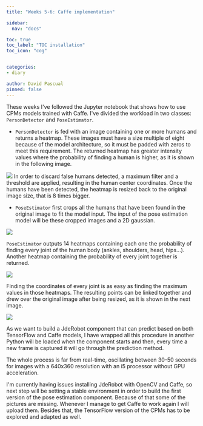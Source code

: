 ```yaml
---
title: "Weeks 5-6: Caffe implementation"

sidebar:
  nav: "docs"

toc: true
toc_label: "TOC installation"
toc_icon: "cog"


categories:
- diary

author: David Pascual
pinned: false
---
```


These weeks I've followed the Jupyter notebook that shows how to use CPMs models trained with Caffe. I've divided the workload in two classes: ```PersonDetector``` and ```PoseEstimator```. 
- ```PersonDetector``` is fed with an image containing one or more humans and returns a heatmap. These images must have a size multiple of eight because of the model architecture, so it must be padded with zeros to meet this requirement. The returned heatmap has greater intensity values where the probability of finding a human is higher, as it is shown in the following image.

![](]http://jderobot.org/store/dpascual/uploads/images/tfm/nadal_person.png)
In order to discard false humans detected, a maximum filter and a threshold are applied, resulting in the human center coordinates. Once the humans have been detected, the heatmap is resized back to the original image size, that is 8 times bigger.

- ```PoseEstimator``` first crops all the humans that have been found in the original image to fit the model input. The input of the pose estimation model will be these cropped images and a 2D gaussian.

![](http://jderobot.org/store/dpascual/uploads/images/tfm/person_cropped.png)

```PoseEstimator``` outputs 14 heatmaps containing each one the probability of finding every joint of the human body (ankles, shoulders, head, hips...). Another heatmap containing the probability of every joint together is returned. 

![](http://jderobot.org/store/dpascual/uploads/images/tfm/nadal_pose_1.png)

Finding the coordinates of every joint is as easy as finding the maximum values in those heatmaps. The resulting points can be linked together and drew over the original image after being resized, as it is shown in the next image.

![](http://jderobot.org/store/dpascual/uploads/images/tfm/limbs.png)

As we want to build a JdeRobot component that can predict based on both TensorFlow and Caffe models, I have wrapped all this procedure in another Python will be loaded when the component starts and then, every time a new frame is captured it will go through the prediction method.

The whole process is far from real-time, oscillating between 30-50 seconds for images with a 640x360 resolution with an i5 processor without GPU acceleration.

I'm currently having issues installing JdeRobot with OpenCV and Caffe, so next step will be setting a stable environment in order to build the first version of the pose estimation component. Because of that some of the pictures are missing. Whenever I manage to get Caffe to work again I will upload them. Besides that, the TensorFlow version of the CPMs has to be explored and adapted as well. 